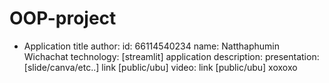 # OOP-project

- Application title
author:
id: 66114540234
name: Natthaphumin Wichachat
technology: [streamlit]
application description:
presentation: [slide/canva/etc..] link [public/ubu]
video: link [public/ubu] xoxoxo
